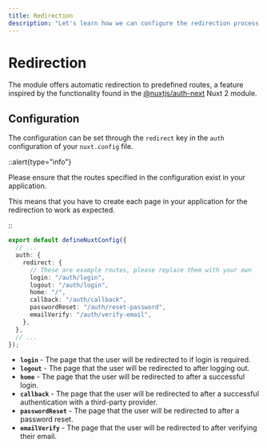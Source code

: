 ```yaml
---
title: Redirection
description: "Let's learn how we can configure the redirection process."
---
```


# Redirection

The module offers automatic redirection to predefined routes, a feature inspired by the functionality found in the [@nuxtjs/auth-next](https://auth.nuxtjs.org) Nuxt 2 module.

## Configuration

The configuration can be set through the `redirect` key in the `auth` configuration of your `nuxt.config` file.

::alert{type="info"}

Please ensure that the routes specified in the configuration exist in your application. <br/>

This means that you have to create each page in your application for the redirection to work as expected.

::

```ts [nuxt.config.js]
export default defineNuxtConfig({
  // ...
  auth: {
    redirect: {
      // These are example routes, please replace them with your own
      login: "/auth/login",
      logout: "/auth/login",
      home: "/",
      callback: "/auth/callback",
      passwordReset: "/auth/reset-password",
      emailVerify: "/auth/verify-email",
    },
  },
  // ...
});
```

- **`login`** - The page that the user will be redirected to if login is required.
- **`logout`** - The page that the user will be redirected to after logging out.
- **`home`** - The page that the user will be redirected to after a successful login.
- **`callback`** - The page that the user will be redirected to after a successful authentication with a third-party provider.
- **`passwordReset`** - The page that the user will be redirected to after a password reset.
- **`emailVerify`** - The page that the user will be redirected to after verifying their email.
